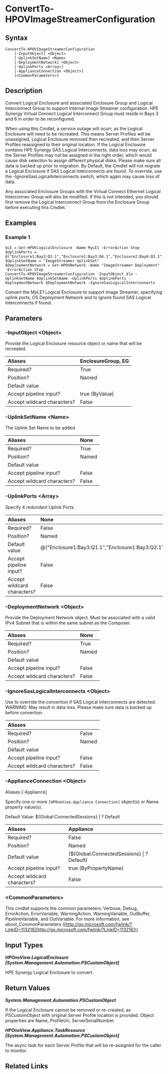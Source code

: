 ﻿---
description: Convert Logical Enclosure to support HPE Image Streamer.
---

# ConvertTo-HPOVImageStreamerConfiguration

## Syntax

```text
ConvertTo-HPOVImageStreamerConfiguration
    [-InputObject] <Object>
    [-UplinkSetName] <Name>
    [-DeploymentNetwork] <Object>
    [-UplinkPorts <Array>]
    [-ApplianceConnection <Object>]
    [<CommonParameters>]
```

## Description

Convert Logical Enclosure and associated Enclosure Group and Logical Interconnect Group to support Internal Image Streamer configuration.  HPE Synergy Virtual Connect Logical Interconnect Group must reside in Bays 3 and 6 in order to be reconfigured.

When using this Cmdlet, a service outage will ocurr, as the Logical Enclosure will need to be recreated.  This means Server Profiles will be unassigned, Logical Enclosure removed then recreated, and then Server Profiles reassigned to their original location.  If the Logical Enclousre contains HPE Synergy SAS Logical Interconnects, data loss may ocurr, as the Server Profiles may not be assigned in the right order, which would cause disk selection to assign different physical disks.  Please make sure all data is backed up prior to migration.  By Default, the Cmdlet will not migrate a Logical Enclosure if SAS Logical Interconnects are found.  To override, use the -IgnoreSasLogicalInterconnects switch, which again may cause loss of data.

Any associated Enclosure Groups with the Virtual Connect Ethernet Logical Interconnec Group will also be modified.  If this is not intended, you should first remove the Logical Interconnect Group from the Enclosure Group before executing this Cmdlet.

## Examples

###  Example 1 

```text
$LE = Get-HPOVLogicalEnclosure -Name MyLE1 -ErrorAction Stop
$UplinkPorts = @("Enclosure1:Bay3:Q3.1","Enclosure1:Bay3:Q4.1","Enclosure2:Bay6:Q3.1","Enclosure2:Bay6:Q4.1")
$UplinkSetName = "ImageStreamer UplinkSet"
$DeploymentNetwork = Get-HPOVNetwork -Name "ImageStreamer Deployment" -ErrorAction Stop
ConvertTo-HPOVImageStreamerConfiguration -InputObject $le -UplinkSetName $UplinkSetName -UplinkPorts $UplinkPorts -DeploymentNetwork $DeploymentNetwork -IgnoreSasLogicalInterconnects
```

Convert the MyLE1 Logical Enclosure to support Image Streamer, specifying uplink ports, OS Deployment Network and to ignore found SAS Logical Interconnects if found.

## Parameters

### -InputObject &lt;Object&gt;

Provide the Logical Enclosure resource object or name that will be recreated.

| Aliases | EnclosureGroup, EG |
| :--- | :--- |
| Required? | True |
| Position? | Named |
| Default value |  |
| Accept pipeline input? | true (ByValue) |
| Accept wildcard characters? | False |

### -UplinkSetName &lt;Name&gt;

The Uplink Set Name to be added.

| Aliases | None |
| :--- | :--- |
| Required? | True |
| Position? | Named |
| Default value |  |
| Accept pipeline input? | False |
| Accept wildcard characters? | False |

### -UplinkPorts &lt;Array&gt;

Specify 4 redundant Uplink Ports.

| Aliases | None |
| :--- | :--- |
| Required? | False |
| Position? | Named |
| Default value | @("Enclosure1:Bay3:Q1.1","Enclosure1:Bay3:Q2.1","Enclosure2:Bay6:Q1.1","Enclosure2:Bay6:Q2.1") |
| Accept pipeline input? | False |
| Accept wildcard characters? | False |

### -DeploymentNetwork &lt;Object&gt;

Provide the Deployment Network object.  Must be associated with a valid IPv4 Subnet that is within the same subnet as the Composer.

| Aliases | None |
| :--- | :--- |
| Required? | True |
| Position? | Named |
| Default value |  |
| Accept pipeline input? | False |
| Accept wildcard characters? | False |

### -IgnoreSasLogicalInterconnects &lt;Object&gt;

Use to override the convertion if SAS Logical Interconnects are detected.  WARNING: May result in data loss.  Please make sure data is backed up before convertion.

| Aliases |  |
| :--- | :--- |
| Required? | False |
| Position? | Named |
| Default value |  |
| Accept pipeline input? | False |
| Accept wildcard characters? | False |

### -ApplianceConnection &lt;Object&gt;

Aliases [-Appliance]

Specify one or more `[HPOneView.Appliance.Connection]` object(s) or Name property value(s).

Default Value: ${Global:ConnectedSessions} | ? Default

| Aliases | Appliance |
| :--- | :--- |
| Required? | False |
| Position? | Named |
| Default value | (${Global:ConnectedSessions} &vert; ? Default) |
| Accept pipeline input? | true (ByPropertyName) |
| Accept wildcard characters? | False |

### &lt;CommonParameters&gt;

This cmdlet supports the common parameters: Verbose, Debug, ErrorAction, ErrorVariable, WarningAction, WarningVariable, OutBuffer, PipelineVariable, and OutVariable. For more information, see about\_CommonParameters \([http://go.microsoft.com/fwlink/?LinkID=113216](http://go.microsoft.com/fwlink/?LinkID=113216)\)

## Input Types

_**HPOneView.LogicalEnclosure [System.Management.Automation.PSCustomObject]**_

HPE Synergy Logical Enclosure to convert.


## Return Values

_**System.Management.Automation.PSCustomObject**_

If the Logical Enclosure cannot be removed or re-created, as PSCustomObject with original Server Profile location is provided.  Object properties are Name, ProfileUri, ServerSerialNumber.

_**HPOneView.Appliance.TaskResource [System.Management.Automation.PSCustomObject]**_

The async task for each Server Profile that will be re-assigned for the caller to monitor.

## Related Links

